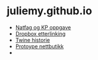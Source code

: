 # juliemy.github.io

- [Natfag og KP oppgave](https://juliemy.github.io/natfag_lifecoach/)
- [Dropbox etterlinking](https://juliemy.github.io/dropbox_/)
- [Twine historie](https://juliemy.github.io/twineoppg)
- [Protoype nettbutikk](https://juliemy.github.io/nettbutikk)
- 
